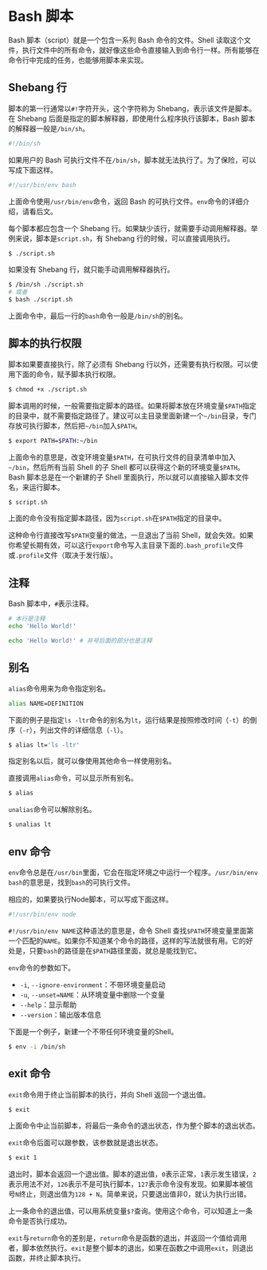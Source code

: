 # Bash 脚本

Bash 脚本（script）就是一个包含一系列 Bash 命令的文件。Shell 读取这个文件，执行文件中的所有命令，就好像这些命令直接输入到命令行一样。所有能够在命令行中完成的任务，也能够用脚本来实现。

## Shebang 行

脚本的第一行通常以`#!`字符开头，这个字符称为 Shebang，表示该文件是脚本。在 Shebang 后面是指定的脚本解释器，即使用什么程序执行该脚本，Bash 脚本的解释器一般是`/bin/sh`。

```bash
#!/bin/sh
```

如果用户的 Bash 可执行文件不在`/bin/sh`，脚本就无法执行了。为了保险，可以写成下面这样。

```bash
#!/usr/bin/env bash
```

上面命令使用`/usr/bin/env`命令，返回 Bash 的可执行文件。`env`命令的详细介绍，请看后文。

每个脚本都应包含一个 Shebang 行。如果缺少该行，就需要手动调用解释器。举例来说，脚本是`script.sh`，有 Shebang 行的时候，可以直接调用执行。

```bash
$ ./script.sh
```

如果没有 Shebang 行，就只能手动调用解释器执行。

```bash
$ /bin/sh ./script.sh
# 或者
$ bash ./script.sh
```

上面命令中，最后一行的`bash`命令一般是`/bin/sh`的别名。

## 脚本的执行权限

脚本如果要直接执行，除了必须有 Shebang 行以外，还需要有执行权限。可以使用下面的命令，赋予脚本执行权限。

```bash
$ chmod +x ./script.sh
```

脚本调用的时候，一般需要指定脚本的路径。如果将脚本放在环境变量`$PATH`指定的目录中，就不需要指定路径了。建议可以主目录里面新建一个`~/bin`目录，专门存放可执行脚本，然后把`~/bin`加入`$PATH`。

```bash
$ export PATH=$PATH:~/bin
```

上面命令的意思是，改变环境变量`$PATH`，在可执行文件的目录清单中加入`~/bin`，然后所有当前 Shell 的子 Shell 都可以获得这个新的环境变量`$PATH`。Bash 脚本总是在一个新建的子 Shell 里面执行，所以就可以直接输入脚本文件名，来运行脚本。

```bash
$ script.sh
```

上面的命令没有指定脚本路径，因为`script.sh`在`$PATH`指定的目录中。

这种命令行直接改写`$PATH`变量的做法，一旦退出了当前 Shell，就会失效。如果你希望长期有效，可以这行`export`命令写入主目录下面的`.bash_profile`文件或`.profile`文件（取决于发行版）。

## 注释

Bash 脚本中，`#`表示注释。

```bash
# 本行是注释
echo 'Hello World!'

echo 'Hello World!' # 井号后面的部分也是注释
```

## 别名

`alias`命令用来为命令指定别名。

```bash
alias NAME=DEFINITION
```

下面的例子是指定`ls -ltr`命令的别名为`lt`，运行结果是按照修改时间（`-t`）的倒序（`-r`），列出文件的详细信息（`-l`）。

```bash
$ alias lt='ls -ltr'
```

指定别名以后，就可以像使用其他命令一样使用别名。

直接调用`alias`命令，可以显示所有别名。

```bash
$ alias
```

`unalias`命令可以解除别名。

```bash
$ unalias lt
```

## env 命令

`env`命令总是在`/usr/bin`里面，它会在指定环境之中运行一个程序。`/usr/bin/env bash`的意思是，找到`bash`的可执行文件。

相应的，如果要执行Node脚本，可以写成下面这样。

```bash
#!/usr/bin/env node
```

`#!/usr/bin/env NAME`这种语法的意思是，命令 Shell 查找`$PATH`环境变量里面第一个匹配的`NAME`。如果你不知道某个命令的路径，这样的写法就很有用。它的好处是，只要`bash`的路径是在`$PATH`路径里面，就总是能找到它。

`env`命令的参数如下。

- `-i`, `--ignore-environment`：不带环境变量启动
- `-u`, `--unset=NAME`：从环境变量中删除一个变量
- `--help`：显示帮助
- `--version`：输出版本信息

下面是一个例子，新建一个不带任何环境变量的Shell。

```bash
$ env -i /bin/sh
```

## exit 命令

`exit`命令用于终止当前脚本的执行，并向 Shell 返回一个退出值。

```bash
$ exit
```

上面命令中止当前脚本，将最后一条命令的退出状态，作为整个脚本的退出状态。

`exit`命令后面可以跟参数，该参数就是退出状态。

```bash
$ exit 1
```

退出时，脚本会返回一个退出值。脚本的退出值，`0`表示正常，`1`表示发生错误，`2`表示用法不对，`126`表示不是可执行脚本，`127`表示命令没有发现。如果脚本被信号`N`终止，则退出值为`128 + N`。简单来说，只要退出值非0，就认为执行出错。

上一条命令的退出值，可以用系统变量`$?`查询。使用这个命令，可以知道上一条命令是否执行成功。

`exit`与`return`命令的差别是，`return`命令是函数的退出，并返回一个值给调用者，脚本依然执行。`exit`是整个脚本的退出，如果在函数之中调用`exit`，则退出函数，并终止脚本执行。

